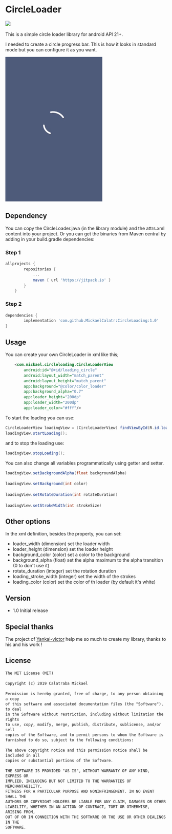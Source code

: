 # CircleLoader
[![](https://jitpack.io/v/MickaelCalatr/CircleLoading.svg)](https://jitpack.io/#MickaelCalatr/CircleLoading)

This is a simple circle loader library for android API 21+.

I needed to create a circle progress bar.
This is how it looks in standard mode but you can configure it as you want.

![](assets/demo_loader.gif)

## Dependency
You can copy the CircleLoader.java (in the library module) and the attrs.xml
content into your project. Or you can get the binaries from Maven central by
adding in your build.gradle dependencies:

### Step 1

```gradle
allprojects {
		repositories {
			...
			maven { url 'https://jitpack.io' }
		}
	}
```

### Step 2
```gradle
dependencies {
        implementation 'com.github.MickaelCalatr:CircleLoading:1.0'
}
```
## Usage
You can create your own CircleLoader in xml like this;

```xml
    <com.mickael.circleloading.CircleLoaderView
        android:id="@+id/loading_circle"
        android:layout_width="match_parent"
        android:layout_height="match_parent"
        app:background="@color/color_loader"
        app:background_alpha="0.7"
        app:loader_height="200dp"
        app:loader_width="200dp"
        app:loader_color="#fff"/>
```

To start the loading you can use:
```java
CircleLoaderView loadingView = (CircleLoaderView) findViewById(R.id.loading_circle);
loadingView.startLoading();
```
 and to stop the loading use:
```java
loadingView.stopLoading();
```

You can also change all variables programmatically using getter and setter.
```java
loadingView.setBackgroundAlpha(float backgroundAlpha)

loadingView.setBackground(int color)

loadingView.setRotateDuration(int rotateDuration)

loadingView.setStrokeWidth(int strokeSize)
```

## Other options
In the xml definition, besides the property, you can set:

-   loader_width (dimension) set the loader width
-   loader_height (dimension) set the loader height
-   background_color (color) set a color to the background
-   background_alpha (float) set the alpha maximum to the alpha transition (0 to don't use it)
-   rotate_duration (integer) set the rotation duration
-   loading_stroke_width (integer) set the width of the strokes
-   loading_color (color) set the color of th loader (by default it's white)

## Version

-   1.0 Initial release

## Special thanks
The project of [Yankai-victor](https://github.com/yankai-victor/Loading) help me
so much to create my library, thanks to his and his work !

## License

```license
The MIT License (MIT)

Copyright (c) 2019 Calatraba Mickael

Permission is hereby granted, free of charge, to any person obtaining a copy
of this software and associated documentation files (the "Software"), to deal
in the Software without restriction, including without limitation the rights
to use, copy, modify, merge, publish, distribute, sublicense, and/or sell
copies of the Software, and to permit persons to whom the Software is
furnished to do so, subject to the following conditions:

The above copyright notice and this permission notice shall be included in all
copies or substantial portions of the Software.

THE SOFTWARE IS PROVIDED "AS IS", WITHOUT WARRANTY OF ANY KIND, EXPRESS OR
IMPLIED, INCLUDING BUT NOT LIMITED TO THE WARRANTIES OF MERCHANTABILITY,
FITNESS FOR A PARTICULAR PURPOSE AND NONINFRINGEMENT. IN NO EVENT SHALL THE
AUTHORS OR COPYRIGHT HOLDERS BE LIABLE FOR ANY CLAIM, DAMAGES OR OTHER
LIABILITY, WHETHER IN AN ACTION OF CONTRACT, TORT OR OTHERWISE, ARISING FROM,
OUT OF OR IN CONNECTION WITH THE SOFTWARE OR THE USE OR OTHER DEALINGS IN THE
SOFTWARE.
```
